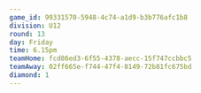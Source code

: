 ```yaml
---
game_id: 99331570-5948-4c74-a1d9-b3b776afc1b8
division: U12
round: 13
day: Friday
time: 6.15pm
teamHome: fcd86ed3-6f55-4378-aecc-15f747ccbbc5
teamAway: 02ff665e-f744-47f4-8149-72b81fc675bd
diamond: 1
---
```

